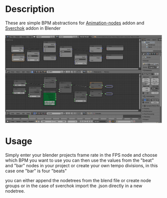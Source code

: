 Description
===========

These are simple BPM abstractions for [Animation-nodes](https://github.com/JacquesLucke/animation_nodes) addon and [Sverchok](http://nikitron.cc.ua/sverchok_en.html) addon in Blender

![](screenshot.png)

Usage
=====

Simply enter your blender projects frame rate in the FPS node and choose which BPM you want to use
you can then use the values from the "beat" and "bar" nodes in your project or create your own tempo divisions, in this case one "bar" is four "beats"

you can either append the nodetrees from the blend file or create node groups or in the case of sverchok import the .json directly in a new nodetree.